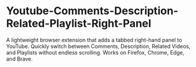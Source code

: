 # Youtube-Comments-Description-Related-Playlist-Right-Panel
A lightweight browser extension that adds a tabbed right-hand panel to YouTube. Quickly switch between Comments, Description, Related Videos, and Playlists without endless scrolling. Works on Firefox, Chrome, Edge, and Brave.

